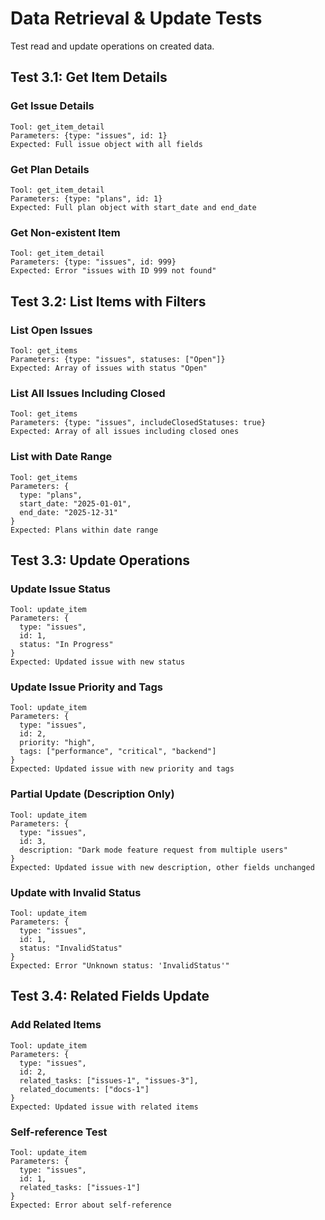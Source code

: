 # Data Retrieval & Update Tests

Test read and update operations on created data.

## Test 3.1: Get Item Details

### Get Issue Details
```
Tool: get_item_detail
Parameters: {type: "issues", id: 1}
Expected: Full issue object with all fields
```

### Get Plan Details
```
Tool: get_item_detail
Parameters: {type: "plans", id: 1}
Expected: Full plan object with start_date and end_date
```

### Get Non-existent Item
```
Tool: get_item_detail
Parameters: {type: "issues", id: 999}
Expected: Error "issues with ID 999 not found"
```

## Test 3.2: List Items with Filters

### List Open Issues
```
Tool: get_items
Parameters: {type: "issues", statuses: ["Open"]}
Expected: Array of issues with status "Open"
```

### List All Issues Including Closed
```
Tool: get_items
Parameters: {type: "issues", includeClosedStatuses: true}
Expected: Array of all issues including closed ones
```

### List with Date Range
```
Tool: get_items
Parameters: {
  type: "plans",
  start_date: "2025-01-01",
  end_date: "2025-12-31"
}
Expected: Plans within date range
```

## Test 3.3: Update Operations

### Update Issue Status
```
Tool: update_item
Parameters: {
  type: "issues",
  id: 1,
  status: "In Progress"
}
Expected: Updated issue with new status
```

### Update Issue Priority and Tags
```
Tool: update_item
Parameters: {
  type: "issues",
  id: 2,
  priority: "high",
  tags: ["performance", "critical", "backend"]
}
Expected: Updated issue with new priority and tags
```

### Partial Update (Description Only)
```
Tool: update_item
Parameters: {
  type: "issues",
  id: 3,
  description: "Dark mode feature request from multiple users"
}
Expected: Updated issue with new description, other fields unchanged
```

### Update with Invalid Status
```
Tool: update_item
Parameters: {
  type: "issues",
  id: 1,
  status: "InvalidStatus"
}
Expected: Error "Unknown status: 'InvalidStatus'"
```

## Test 3.4: Related Fields Update

### Add Related Items
```
Tool: update_item
Parameters: {
  type: "issues",
  id: 2,
  related_tasks: ["issues-1", "issues-3"],
  related_documents: ["docs-1"]
}
Expected: Updated issue with related items
```

### Self-reference Test
```
Tool: update_item
Parameters: {
  type: "issues",
  id: 1,
  related_tasks: ["issues-1"]
}
Expected: Error about self-reference
```